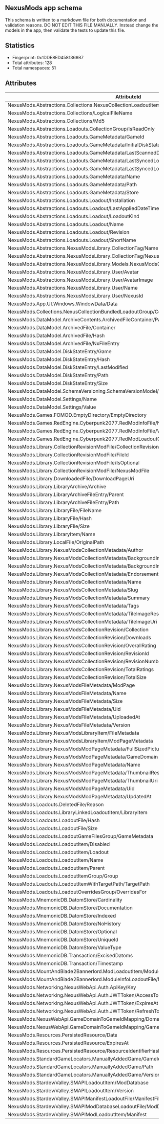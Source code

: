 ﻿## NexusMods app schema
This schema is written to a markdown file for both documentation and validation reasons. DO NOT EDIT THIS FILE MANUALLY. Instead change the
models in the app, then validate the tests to update this file. 

## Statistics
   - Fingerprint: 0x1DDE8ED4581368B7
   - Total attributes: 128
   - Total namespaces: 51
   
## Attributes
| AttributeId                                                                                      | Type                    | Indexed | Many  | NoHistory | 
| ------------------------------------------------------------------------------------------------ | ----------------------- | ------- | ----- | --------- | 
| NexusMods.Abstractions.Collections.NexusCollectionLoadoutItem/LibraryFile                        | Reference               | False   | False | False     | 
| NexusMods.Abstractions.Collections/LogicalFileName                                               | Utf8                    | False   | False | False     | 
| NexusMods.Abstractions.Collections/Md5                                                           | UInt128                 | True    | False | False     | 
| NexusMods.Abstractions.Loadouts.CollectionGroup/IsReadOnly                                       | UInt8                   | True    | False | False     | 
| NexusMods.Abstractions.Loadouts.GameMetadata/GameId                                              | UInt32                  | False   | False | False     | 
| NexusMods.Abstractions.Loadouts.GameMetadata/InitialDiskStateTransaction                         | Reference               | False   | False | False     | 
| NexusMods.Abstractions.Loadouts.GameMetadata/LastScannedDiskStateTransaction                     | Reference               | False   | False | False     | 
| NexusMods.Abstractions.Loadouts.GameMetadata/LastSyncedLoadout                                   | Reference               | False   | False | False     | 
| NexusMods.Abstractions.Loadouts.GameMetadata/LastSyncedLoadoutTransaction                        | Reference               | False   | False | False     | 
| NexusMods.Abstractions.Loadouts.GameMetadata/Name                                                | Utf8                    | False   | False | False     | 
| NexusMods.Abstractions.Loadouts.GameMetadata/Path                                                | Utf8                    | True    | False | False     | 
| NexusMods.Abstractions.Loadouts.GameMetadata/Store                                               | Ascii                   | False   | False | False     | 
| NexusMods.Abstractions.Loadouts.Loadout/Installation                                             | Reference               | False   | False | False     | 
| NexusMods.Abstractions.Loadouts.Loadout/LastAppliedDateTime                                      | Int64                   | False   | False | False     | 
| NexusMods.Abstractions.Loadouts.Loadout/LoadoutKind                                              | UInt8                   | False   | False | False     | 
| NexusMods.Abstractions.Loadouts.Loadout/Name                                                     | Utf8                    | True    | False | False     | 
| NexusMods.Abstractions.Loadouts.Loadout/Revision                                                 | UInt64                  | False   | False | False     | 
| NexusMods.Abstractions.Loadouts.Loadout/ShortName                                                | Utf8                    | True    | False | False     | 
| NexusMods.Abstractions.NexusModsLibrary.CollectionTag/Name                                       | Utf8                    | True    | False | False     | 
| NexusMods.Abstractions.NexusModsLibrary.CollectionTag/NexusId                                    | UInt64                  | True    | False | False     | 
| NexusMods.Abstractions.NexusModsLibrary.Models.NexusModsCollectionLibraryFile/CollectionRevision | Reference               | False   | False | False     | 
| NexusMods.Abstractions.NexusModsLibrary.User/Avatar                                              | Utf8                    | False   | False | False     | 
| NexusMods.Abstractions.NexusModsLibrary.User/AvatarImage                                         | HashedBlob              | False   | False | False     | 
| NexusMods.Abstractions.NexusModsLibrary.User/Name                                                | Utf8                    | True    | False | False     | 
| NexusMods.Abstractions.NexusModsLibrary.User/NexusId                                             | UInt64                  | True    | False | False     | 
| NexusMods.App.UI.Windows.WindowData/Data                                                         | Utf8                    | False   | False | False     | 
| NexusMods.Collections.NexusCollectionBundledLoadoutGroup/CollectionLibraryFile                   | Reference               | False   | False | False     | 
| NexusMods.DataModel.ArchiveContents.ArchivedFileContainer/Path                                   | Utf8Insensitive         | False   | False | False     | 
| NexusMods.DataModel.ArchivedFile/Container                                                       | Reference               | False   | False | False     | 
| NexusMods.DataModel.ArchivedFile/Hash                                                            | UInt64                  | True    | False | False     | 
| NexusMods.DataModel.ArchivedFile/NxFileEntry                                                     | Blob                    | False   | False | False     | 
| NexusMods.DataModel.DiskStateEntry/Game                                                          | Reference               | False   | False | False     | 
| NexusMods.DataModel.DiskStateEntry/Hash                                                          | UInt64                  | False   | False | False     | 
| NexusMods.DataModel.DiskStateEntry/LastModified                                                  | Int64                   | False   | False | False     | 
| NexusMods.DataModel.DiskStateEntry/Path                                                          | Tuple3_Ref_UShort_Utf8I | False   | False | False     | 
| NexusMods.DataModel.DiskStateEntry/Size                                                          | UInt64                  | False   | False | False     | 
| NexusMods.DataModel.SchemaVersioning.SchemaVersionModel/Fingerprint                              | UInt64                  | False   | False | False     | 
| NexusMods.DataModel.Settings/Name                                                                | Utf8                    | True    | False | False     | 
| NexusMods.DataModel.Settings/Value                                                               | Utf8                    | False   | False | False     | 
| NexusMods.Games.FOMOD.EmptyDirectory/EmptyDirectory                                              | UInt8                   | False   | False | False     | 
| NexusMods.Games.RedEngine.Cyberpunk2077.RedModInfoFile/Name                                      | Utf8                    | False   | False | False     | 
| NexusMods.Games.RedEngine.Cyberpunk2077.RedModInfoFile/Version                                   | Utf8                    | False   | False | False     | 
| NexusMods.Games.RedEngine.Cyberpunk2077.RedModLoadoutGroup/RedModInfoFile                        | Reference               | False   | False | False     | 
| NexusMods.Library.CollectionRevisionModFile/CollectionRevision                                   | Reference               | False   | False | False     | 
| NexusMods.Library.CollectionRevisionModFile/FileId                                               | UInt64                  | True    | False | False     | 
| NexusMods.Library.CollectionRevisionModFile/IsOptional                                           | UInt8                   | False   | False | False     | 
| NexusMods.Library.CollectionRevisionModFile/NexusModFile                                         | Reference               | False   | False | False     | 
| NexusMods.Library.DownloadedFile/DownloadPageUri                                                 | Utf8                    | False   | False | False     | 
| NexusMods.Library.LibraryArchive/Archive                                                         | Null                    | False   | False | False     | 
| NexusMods.Library.LibraryArchiveFileEntry/Parent                                                 | Reference               | False   | False | False     | 
| NexusMods.Library.LibraryArchiveFileEntry/Path                                                   | Utf8Insensitive         | False   | False | False     | 
| NexusMods.Library.LibraryFile/FileName                                                           | Utf8Insensitive         | False   | False | False     | 
| NexusMods.Library.LibraryFile/Hash                                                               | UInt64                  | True    | False | False     | 
| NexusMods.Library.LibraryFile/Size                                                               | UInt64                  | False   | False | False     | 
| NexusMods.Library.LibraryItem/Name                                                               | Utf8                    | False   | False | False     | 
| NexusMods.Library.LocalFile/OriginalPath                                                         | Utf8                    | False   | False | False     | 
| NexusMods.Library.NexusModsCollectionMetadata/Author                                             | Reference               | False   | False | False     | 
| NexusMods.Library.NexusModsCollectionMetadata/BackgroundImageResource                            | Reference               | False   | False | False     | 
| NexusMods.Library.NexusModsCollectionMetadata/BackgroundImageUri                                 | Utf8                    | False   | False | False     | 
| NexusMods.Library.NexusModsCollectionMetadata/Endorsements                                       | UInt64                  | False   | False | False     | 
| NexusMods.Library.NexusModsCollectionMetadata/Name                                               | Utf8                    | False   | False | False     | 
| NexusMods.Library.NexusModsCollectionMetadata/Slug                                               | Ascii                   | True    | False | False     | 
| NexusMods.Library.NexusModsCollectionMetadata/Summary                                            | Utf8                    | False   | False | False     | 
| NexusMods.Library.NexusModsCollectionMetadata/Tags                                               | Reference               | False   | True  | False     | 
| NexusMods.Library.NexusModsCollectionMetadata/TileImageResource                                  | Reference               | False   | False | False     | 
| NexusMods.Library.NexusModsCollectionMetadata/TileImageUri                                       | Utf8                    | False   | False | False     | 
| NexusMods.Library.NexusModsCollectionRevision/Collection                                         | Reference               | False   | False | False     | 
| NexusMods.Library.NexusModsCollectionRevision/Downloads                                          | UInt64                  | False   | False | False     | 
| NexusMods.Library.NexusModsCollectionRevision/OverallRating                                      | Float32                 | False   | False | False     | 
| NexusMods.Library.NexusModsCollectionRevision/RevisionId                                         | UInt64                  | True    | False | False     | 
| NexusMods.Library.NexusModsCollectionRevision/RevisionNumber                                     | UInt64                  | True    | False | False     | 
| NexusMods.Library.NexusModsCollectionRevision/TotalRatings                                       | UInt64                  | False   | False | False     | 
| NexusMods.Library.NexusModsCollectionRevision/TotalSize                                          | UInt64                  | False   | False | False     | 
| NexusMods.Library.NexusModsFileMetadata/ModPage                                                  | Reference               | False   | False | False     | 
| NexusMods.Library.NexusModsFileMetadata/Name                                                     | Utf8                    | False   | False | False     | 
| NexusMods.Library.NexusModsFileMetadata/Size                                                     | UInt64                  | False   | False | False     | 
| NexusMods.Library.NexusModsFileMetadata/Uid                                                      | UInt64                  | True    | False | False     | 
| NexusMods.Library.NexusModsFileMetadata/UploadedAt                                               | Int64                   | False   | False | False     | 
| NexusMods.Library.NexusModsFileMetadata/Version                                                  | Utf8                    | False   | False | False     | 
| NexusMods.Library.NexusModsLibraryItem/FileMetadata                                              | Reference               | False   | False | False     | 
| NexusMods.Library.NexusModsLibraryItem/ModPageMetadata                                           | Reference               | False   | False | False     | 
| NexusMods.Library.NexusModsModPageMetadata/FullSizedPictureUri                                   | Utf8                    | False   | False | False     | 
| NexusMods.Library.NexusModsModPageMetadata/GameDomain                                            | Ascii                   | True    | False | False     | 
| NexusMods.Library.NexusModsModPageMetadata/Name                                                  | Utf8                    | False   | False | False     | 
| NexusMods.Library.NexusModsModPageMetadata/ThumbnailResource                                     | Reference               | False   | False | False     | 
| NexusMods.Library.NexusModsModPageMetadata/ThumbnailUri                                          | Utf8                    | False   | False | False     | 
| NexusMods.Library.NexusModsModPageMetadata/Uid                                                   | UInt64                  | True    | False | False     | 
| NexusMods.Library.NexusModsModPageMetadata/UpdatedAt                                             | Int64                   | False   | False | False     | 
| NexusMods.Loadouts.DeletedFile/Reason                                                            | Utf8                    | False   | False | False     | 
| NexusMods.Loadouts.LibraryLinkedLoadoutItem/LibraryItem                                          | Reference               | True    | False | False     | 
| NexusMods.Loadouts.LoadoutFile/Hash                                                              | UInt64                  | True    | False | False     | 
| NexusMods.Loadouts.LoadoutFile/Size                                                              | UInt64                  | False   | False | False     | 
| NexusMods.Loadouts.LoadoutGameFilesGroup/GameMetadata                                            | Reference               | False   | False | False     | 
| NexusMods.Loadouts.LoadoutItem/Disabled                                                          | Null                    | False   | False | False     | 
| NexusMods.Loadouts.LoadoutItem/Loadout                                                           | Reference               | True    | False | False     | 
| NexusMods.Loadouts.LoadoutItem/Name                                                              | Utf8                    | False   | False | False     | 
| NexusMods.Loadouts.LoadoutItem/Parent                                                            | Reference               | True    | False | False     | 
| NexusMods.Loadouts.LoadoutItemGroup/Group                                                        | Null                    | True    | False | False     | 
| NexusMods.Loadouts.LoadoutItemWithTargetPath/TargetPath                                          | Tuple3_Ref_UShort_Utf8I | True    | False | False     | 
| NexusMods.Loadouts.LoadoutOverridesGroup/OverridesFor                                            | Reference               | False   | False | False     | 
| NexusMods.MnemonicDB.DatomStore/Cardinality                                                      | UInt8                   | False   | False | False     | 
| NexusMods.MnemonicDB.DatomStore/Documentation                                                    | Utf8                    | False   | False | False     | 
| NexusMods.MnemonicDB.DatomStore/Indexed                                                          | Null                    | False   | False | False     | 
| NexusMods.MnemonicDB.DatomStore/NoHistory                                                        | Null                    | False   | False | False     | 
| NexusMods.MnemonicDB.DatomStore/Optional                                                         | Null                    | False   | False | False     | 
| NexusMods.MnemonicDB.DatomStore/UniqueId                                                         | Ascii                   | True    | False | False     | 
| NexusMods.MnemonicDB.DatomStore/ValueType                                                        | UInt8                   | False   | False | False     | 
| NexusMods.MnemonicDB.Transaction/ExcisedDatoms                                                   | UInt64                  | False   | False | False     | 
| NexusMods.MnemonicDB.Transaction/Timestamp                                                       | Int64                   | False   | False | False     | 
| NexusMods.MountAndBlade2Bannerlord.ModLoadoutItem/ModuleInfo                                     | Reference               | False   | False | False     | 
| NexusMods.MountAndBlade2Bannerlord.ModuleInfoLoadoutFile/ModuleInfoFile                          | Null                    | False   | False | False     | 
| NexusMods.Networking.NexusWebApi.Auth.ApiKey/Key                                                 | Utf8                    | False   | False | False     | 
| NexusMods.Networking.NexusWebApi.Auth.JWTToken/AccessToken                                       | Utf8                    | False   | False | False     | 
| NexusMods.Networking.NexusWebApi.Auth.JWTToken/ExpiresAt                                         | Int64                   | False   | False | False     | 
| NexusMods.Networking.NexusWebApi.Auth.JWTToken/RefreshToken                                      | Utf8                    | False   | False | False     | 
| NexusMods.NexusWebApi.GameDomainToGameIdMapping/Domain                                           | Ascii                   | True    | False | False     | 
| NexusMods.NexusWebApi.GameDomainToGameIdMapping/GameId                                           | UInt32                  | True    | False | False     | 
| NexusMods.Resources.PersistedResource/Data                                                       | Blob                    | False   | False | False     | 
| NexusMods.Resources.PersistedResource/ExpiresAt                                                  | Int64                   | False   | False | False     | 
| NexusMods.Resources.PersistedResource/ResourceIdentifierHash                                     | UInt64                  | False   | False | False     | 
| NexusMods.StandardGameLocators.ManuallyAddedGame/GameId                                          | UInt32                  | True    | False | False     | 
| NexusMods.StandardGameLocators.ManuallyAddedGame/Path                                            | Utf8                    | True    | False | False     | 
| NexusMods.StandardGameLocators.ManuallyAddedGame/Version                                         | Utf8                    | False   | False | False     | 
| NexusMods.StardewValley.SMAPILoadoutItem/ModDatabase                                             | Reference               | False   | False | False     | 
| NexusMods.StardewValley.SMAPILoadoutItem/Version                                                 | Utf8                    | False   | False | False     | 
| NexusMods.StardewValley.SMAPIManifestLoadoutFile/ManifestFile                                    | Null                    | False   | False | False     | 
| NexusMods.StardewValley.SMAPIModDatabaseLoadoutFile/ModDatabaseFile                              | Null                    | False   | False | False     | 
| NexusMods.StardewValley.SMAPIModLoadoutItem/Manifest                                             | Reference               | False   | False | False     | 

